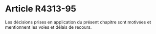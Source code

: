 # Article R4313-95

Les décisions prises en application du présent chapitre sont motivées et mentionnent les voies et délais de recours.